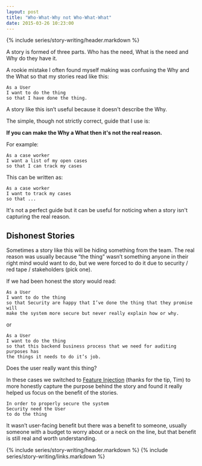 ```yaml
---
layout: post
title: "Who-What-Why not Who-What-What"
date: 2015-03-26 10:23:00
---
```


{% include series/story-writing/header.markdown %}

A story is formed of three parts. Who has the need, What is the need and Why do
they have it.

A rookie mistake I often found myself making was
confusing the Why and the What so that my stories read like this:

    As a User
    I want to do the thing
    so that I have done the thing.

A story like this isn’t useful because it doesn't describe the Why.
<!--more-->
The simple, though not strictly correct, guide that I use is:

**If you can make the Why a What then it's not the real reason.**

For example:

    As a case worker
    I want a list of my open cases
    so that I can track my cases

This can be written as:

    As a case worker
    I want to track my cases
    so that ...

It's not a perfect guide but it can be useful for noticing when a story isn't
capturing the real reason.

## Dishonest Stories

Sometimes a story like this will be hiding something from the team. The real
reason was usually because “the thing” wasn’t something anyone in their right
mind would want to do, but we were forced to do it due to security / red tape /
stakeholders (pick one).

If we had been honest the story would read:

    As a User
    I want to do the thing
    so that Security are happy that I’ve done the thing that they promise will
    make the system more secure but never really explain how or why.

or

    As a User
    I want to do the thing
    so that this backend business process that we need for auditing purposes has
    the things it needs to do it’s job.

Does the user really want this thing?

In these cases we switched to [Feature Injection] (thanks for the tip, Tim) to
more honestly capture the purpose behind the story and found it really helped us
focus on the benefit of the stories.

    In order to properly secure the system
    Security need the User
    to do the thing

It wasn’t user-facing benefit but there was a benefit to someone, usually
someone with a budget to worry about or a neck on the line, but that benefit is
still real and worth understanding.


{% include series/story-writing/header.markdown %}
{% include series/story-writing/links.markdown %}

[Feature Injection]:http://lizkeogh.com/2008/09/10/feature-injection-and-handling-technical-stories/
